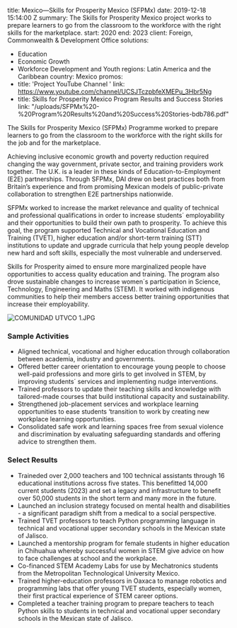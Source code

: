 
title: Mexico—Skills for Prosperity Mexico (SFPMx)
date: 2019-12-18 15:14:00 Z
summary: The Skills for Prosperity Mexico project works to prepare learners to go
  from the classroom to the workforce with the right skills for the marketplace.
start: 2020
end: 2023
client: Foreign, Commonwealth & Development Office
solutions:
- Education
- Economic Growth
- Workforce Development and Youth
regions: Latin America and the Caribbean
country: Mexico
promos:
- title: 'Project YouTube Channel '
  link: https://www.youtube.com/channel/UCSJTczpbfeXMEPu_3Hbr5Ng
- title: Skills for Prosperity Mexico Program Results and Success Stories
  link: "/uploads/SFPMx%20-%20Program%20Results%20and%20Success%20Stories-bdb786.pdf"


The Skills for Prosperity Mexico (SFPMx) Programme worked to prepare learners to go from the classroom to the workforce with the right skills for the job and for the marketplace.

Achieving inclusive economic growth and poverty reduction required changing the way government, private sector, and training providers work together. The U.K. is a leader in these kinds of Education-to-Employment (E2E) partnerships. Through SFPMx, DAI drew on best practices both from Britain’s experience and from promising Mexican models of public-private collaboration to strengthen E2E partnerships nationwide.

SFPMx worked to increase the market relevance and quality of technical and professional qualifications in order to increase students´ employability and their opportunities to build their own path to prosperity. To achieve this goal, the program supported Technical and Vocational Education and Training (TVET), higher education and/or short-term training (STT) institutions to update and upgrade curricula that help young people develop new hard and soft skills, especially the most vulnerable and underserved.

Skills for Prosperity aimed to ensure more marginalized people have opportunities to access quality education and training. The program also drove sustainable changes to increase women´s participation in Science, Technology, Engineering and Maths (STEM). It worked with indigenous communities to help their members access better training opportunities that increase their employability.

![COMUNIDAD UTVCO 1.JPG](/uploads/COMUNIDAD%20UTVCO%201.JPG)

### Sample Activities

* Aligned technical, vocational and higher education through collaboration between academia, industry and governments.
* Offered better career orientation to encourage young people to choose well-paid professions and more girls to get involved in STEM, by improving students´ services and implementing nudge interventions.
* Trained professors to update their teaching skills and knowledge with tailored-made courses that build institutional capacity and sustainability.
* Strengthened job-placement services and workplace learning opportunities to ease students ‘transition to work by creating new workplace learning opportunities.
* Consolidated safe work and learning spaces free from sexual violence and discrimination by evaluating safeguarding standards and offering advice to strengthen them.

### Select Results

* Traineded over 2,000 teachers and 100 technical assistants through 16 educational institutions across five states. This benefitted 14,000 current students (2023) and set a legacy and infrastructure to benefit over 50,000 students in the short term and many more in the future.
* Launched an inclusion strategy focused on mental health and disabilities - a significant paradigm shift from a medical to a social perspective.
* Trained TVET professors to teach Python programming language in technical and vocational upper secondary schools in the Mexican state of Jalisco.
* Launched a mentorship program for female students in higher education in Chihuahua whereby successful women in STEM give advice on how to face challenges at school and the workplace.
* Co-financed STEM Academy Labs for use by Mechatronics students from the Metropolitan Technological University Mexico.
* Trained higher-education professors in Oaxaca to manage robotics and programming labs that offer young TVET students, especially women,  their first practical experience of STEM career options.
* Completed a teacher training program to prepare teachers to teach Python skills to students in technical and vocational upper secondary schools in the Mexican state of Jalisco.
